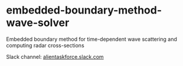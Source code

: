 # embedded-boundary-method-wave-solver
Embedded boundary method for time-dependent wave scattering and computing radar cross-sections

Slack channel: [alientaskforce.slack.com](www.alientaskforce.slack.com)
